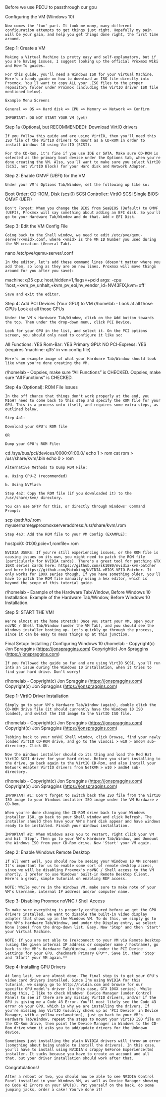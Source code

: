 Before we use PECU to passthrough our gpu 




Configuring the VM (Windows 10)

    Now comes the 'fun' part. It took me many, many different configuration attempts to get things just right. Hopefully my pain will be your gain, and help you get things done right, the first time around.

Step 1: Create a VM

    Making a Virtual Machine is pretty easy and self-explanatory, but if you are having issues, I suggest looking up the official Proxmox Wiki and How-To guides.

    For this guide, you'll need a Windows ISO for your Virtual Machine. Here's a handy guide on how to download an ISO file directly into Proxmox. You'll want to copy ALL your .ISO files to the proper repository folder under Proxmox (including the VirtIO driver ISO file mentioned below).

    Example Menu Screens

    General => OS => Hard disk => CPU => Memory => Network => Confirm

    IMPORTANT: DO NOT START YOUR VM (yet)

Step 1a (Optional, but RECOMMENDED): Download VirtIO drivers

    If you follow this guide and are using VirtIO, then you'll need this ISO file of the VirtIO drivers to mount as a CD-ROM in order to install Windows 10 using VirtIO (SCSI).

    For the CD-Rom, it's fine if you use IDE or SATA. Make sure CD-ROM is selected as the primary boot device under the Options tab, when you're done creating the VM. Also, you'll want to make sure you select VirtIO (SCSI, not VirtIO Block) for your Hard disk and Network Adapter.

Step 2: Enable OMVF (UEFI) for the VM

    Under your VM's Options Tab/Window, set the following up like so:

Boot Order: CD-ROM, Disk (scsi0)
SCSI Controller: VirtIO SCSI Single
BIOS: OMVF (UEFI)

    Don't Forget: When you change the BIOS from SeaBIOS (Default) to OMVF (UEFI), Proxmox will say something about adding an EFI disk. So you'll go to your Hardware Tab/Window and do that. Add > EFI Disk.

Step 3: Edit the VM Config File

    Going back to the Shell window, we need to edit /etc/pve/qemu-server/<vmid>.conf, where <vmid> is the VM ID Number you used during the VM creation (General Tab).

nano /etc/pve/qemu-server/<vmid>.conf

    In the editor, let's add these command lines (doesn't matter where you add them, so long as they are on new lines. Proxmox will move things around for you after you save):

machine: q35
cpu: host,hidden=1,flags=+pcid
args: -cpu 'host,+kvm_pv_unhalt,+kvm_pv_eoi,hv_vendor_id=NV43FIX,kvm=off'

    Save and exit the editor.

Step 4: Add PCI Devices (Your GPU) to VM
r/homelab - Look at all those GPUs
Look at all those GPUs

    Under the VM's Hardware Tab/Window, click on the Add button towards the top. Then under the drop-down menu, click PCI Device.

    Look for your GPU in the list, and select it. On the PCI options screen, you should only need to configure it like so:

All Functions: YES
Rom-Bar: YES
Primary GPU: NO
PCI-Express: YES (requires 'machine: q35' in vm config file)

    Here's an example image of what your Hardware Tab/Window should look like when you're done creating the VM.

r/homelab - Oopsies, make sure “All Functions” is CHECKED.
Oopsies, make sure “All Functions” is CHECKED.

Step 4a (Optional): ROM File Issues

    In the off chance that things don't work properly at the end, you MIGHT need to come back to this step and specify the ROM file for your GPU. This is a process unto itself, and requires some extra steps, as outlined below.

    Step 4a1:

    Download your GPU's ROM file

    OR

    Dump your GPU's ROM File:

cd /sys/bus/pci/devices/0000:01:00.0/
echo 1 > rom
cat rom > /usr/share/kvm/<GPURomFileName>.bin
echo 0 > rom

    Alternative Methods to Dump ROM File:

    a. Using GPU-Z (recommended)

    b. Using NVFlash

    Step 4a2: Copy the ROM file (if you downloaded it) to the /usr/share/kvm/ directory.

    You can use SFTP for this, or directly through Windows' Command Prompt:

scp /path/to/<romfilename>.rom myusername@proxmoxserveraddress:/usr/share/kvm/<romfilename>.rom

    Step 4a3: Add the ROM file to your VM Config (EXAMPLE):

hostpci0: 01:00,pcie=1,romfile=<GTX1050ti>.rom

    NVIDIA USERS: If you're still experiencing issues, or the ROM file is causing issues on its own, you might need to patch the ROM file (particularly for NVIDIA cards). There's a great tool for patching GTX 10XX series cards here: https://github.com/sk1080/nvidia-kvm-patcher and here https://github.com/Matoking/NVIDIA-vBIOS-VFIO-Patcher. It only works for 10XX series though. If you have something older, you'll have to patch the ROM file manually using a hex editor, which is beyond the scope of this tutorial guide.

r/homelab - Example of the Hardware Tab/Window, Before Windows 10 Installation.
Example of the Hardware Tab/Window, Before Windows 10 Installation.

Step 5: START THE VM!

    We're almost at the home stretch! Once you start your VM, open your noVNC / Shell Tab/Window (under the VM Tab), and you should see the Windows installer booting up. Let's quickly go through the process, since it can be easy to mess things up at this junction.

Final Setup: Installing / Configuring Windows 10
r/homelab - Copyright(c) Jon Spraggins (https://jonspraggins.com)
Copyright(c) Jon Spraggins (https://jonspraggins.com)

    If you followed the guide so far and are using VirtIO SCSI, you'll run into an issue during the Windows 10 installation, when it tries to find your hard drive. Don't worry!

r/homelab - Copyright(c) Jon Spraggins (https://jonspraggins.com)
Copyright(c) Jon Spraggins (https://jonspraggins.com)

Step 1: VirtIO Driver Installation

    Simply go to your VM's Hardware Tab/Window (again), double click the CD-ROM drive file (it should currently have the Windows 10 ISO loaded), and switch the ISO image to the VirtIO ISO file.

r/homelab - Copyright(c) Jon Spraggins (https://jonspraggins.com)
Copyright(c) Jon Spraggins (https://jonspraggins.com)

    Tabbing back to your noVNC Shell window, click Browse, find your newly loaded VirtIO CD-ROM drive, and go to the vioscsi > w10 > amd64 sub-directory. Click OK.

    Now the Windows installer should do its thing and load the Red Hat VirtIO SCSI driver for your hard drive. Before you start installing to the drive, go back again to the VirtIO CD-Rom, and also install your Network Adapter VirtIO drivers from NetKVM > w10 > amd64 sub-directory.

r/homelab - Copyright(c) Jon Spraggins (https://jonspraggins.com)
Copyright(c) Jon Spraggins (https://jonspraggins.com)

    IMPORTANT #1: Don't forget to switch back the ISO file from the VirtIO ISO image to your Windows installer ISO image under the VM Hardware > CD-Rom.

    When you're done changing the CD-ROM drive back to your Windows installer ISO, go back to your Shell window and click Refresh. The installer should then have your VM's hard disk appear and have windows ready to be installed. Finish your Windows installation.

    IMPORTANT #2: When Windows asks you to restart, right click your VM and hit 'Stop'. Then go to your VM's Hardware Tab/Window, and Unmount the Windows ISO from your CD-Rom drive. Now 'Start' your VM again.

Step 2: Enable Windows Remote Desktop

    If all went well, you should now be seeing your Windows 10 VM screen! It's important for us to enable some sort of remote desktop access, since we will be disabling Proxmox's noVNC / Shell access to the VM shortly. I prefer to use Windows' built-in Remote Desktop Client. Here's a great, simple tutorial on enabling RDP access.

    NOTE: While you're in the Windows VM, make sure to make note of your VM's Username, internal IP address and/or computer name.

Step 3: Disabling Proxmox noVNC / Shell Access

    To make sure everything is properly configured before we get the GPU drivers installed, we want to disable the built-in video display adapter that shows up in the Windows VM. To do this, we simply go to the VM's Hardware Tab/Window, and under the Display entry, we select None (none) from the drop-down list. Easy. Now 'Stop' and then 'Start' your Virtual Machine.

    NOTE: If you are not able to (re)connect to your VM via Remote Desktop (using the given internal IP address or computer name / hostname), go back to the VM's Hardware Tab/Window, and under the PCI Device Settings for your GPU, checkmark Primary GPU**. Save it, then 'Stop' and 'Start' your VM again.**

Step 4: Installing GPU Drivers

    At long last, we are almost done. The final step is to get your GPU's video card drivers installed. Since I'm using NVIDIA for this tutorial, we simply go to http://nvidia.com and browse for our specific GPU model's driver (in this case, GTX 10XX series). While doing this, I like to check Windows' Device Manager (under Control Panel) to see if there are any missing VirtIO drivers, and/or if the GPU is giving me a Code 43 Error. You'll most likely see the Code 43 error on your GPU, which is why we are installing the drivers. If you're missing any VirtIO (usually shows up as 'PCI Device' in Device Manager, with a yellow exclamation), just go back to your VM's Hardware Tab/Window, repeat the steps to mount your VirtIO ISO file on the CD-Rom drive, then point the Device Manager in Windows to the CD-Rom drive when it asks you to add/update drivers for the Unknown device.

    Sometimes just installing the plain NVIDIA drivers will throw an error (something about being unable to install the drivers). In this case, you'll have to install using NVIDIA's crappy GeForce Experience(tm) installer. It sucks because you have to create an account and all that, but your driver installation should work after that.

Congratulations!

    After a reboot or two, you should now be able to see NVIDIA Control Panel installed in your Windows VM, as well as Device Manager showing no Code 43 Errors on your GPU(s). Pat yourself on the back, do some jumping jacks, order a cake! You've done it!
